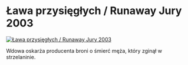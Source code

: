 Ława przysięgłych / Runaway Jury 2003 
=============
[![Ława przysięgłych / Runaway Jury 2003 ](http://vidos.pl/images/player.gif)](http://vidos.pl/awa-przysieglych-runaway-jury-2003)

 Wdowa oskarża producenta broni o śmierć męża, który zginął w strzelaninie.
